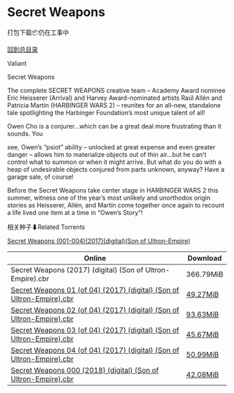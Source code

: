 # Secret Weapons

打包下载📦仍在工事中

[回到总目录](/Catalogs.md)

Valiant

Secret Weapons

The complete SECRET WEAPONS creative team – Academy Award nominee Eric Heisserer (Arrival) and Harvey Award-nominated artists Raúl Allén and Patricia Martín (HARBINGER WARS 2) – reunites for an all-new, standalone tale spotlighting the Harbinger Foundation’s most unique talent of all!

 

Owen Cho is a conjurer…which can be a great deal more frustrating than it sounds. You

see, Owen’s “psiot” ability – unlocked at great expense and even greater danger – allows him to materialize objects out of thin air…but he can’t control what to summon or when it might arrive. But what do you do with a heap of undesirable objects conjured from parts unknown, anyway? Have a garage sale, of course!

 

Before the Secret Weapons take center stage in HARBINGER WARS 2 this summer, witness one of the year’s most unlikely and unorthodox origin stories as Heisserer, Allén, and Martín come together once again to recount a life lived one item at a time in “Owen’s Story”!





相关种子⬇Related Torrents

[Secret Weapons (001-004)(2017)(digital)(Son of Ultron-Empire)](https://github.com/alicewish/markdown/blob/master/torrent/Secret-Weapons--001-004--2017--digital--Son-of-Ultron-Empire.md)

Online | Download
--- | ---
Secret Weapons (2017) (digital) (Son of Ultron-Empire).cbr | 366.79MiB
[Secret Weapons 01 (of 04) (2017) (digital) (Son of Ultron-Empire).cbr](https://github.com/alicewish/markdown/blob/master/comic/Secret-Weapons-01-of-04-2017-digital-Son-of-Ultron-Empire-cbr.md) | [49.27MiB](https://pan.baidu.com/s/1hrG8lAO#list/path=%2F0-Day%20Week%20of%202017%20Q2%2F0-Day%20Week%20of%202017.06.28%2F%E3%82%A8%E3%82%BB%E3%82%B5%E3%82%BB%E3%82%B1%E3%82%A4%E3%82%B7%E3%82%BB%E3%82%B1%E3%82%AA%E3%82%B1%E3%82%BD%E3%82%BF%E3%82%BD%E3%82%AD%E3%82%A8%E3%82%A4%E3%82%A4%E3%82%BD%E3%82%A8%E3%82%A6%E3%82%BF%E3%82%BD%E3%82%AA%E3%82%AA%E3%82%BF%E3%82%BF%E3%82%B7%E3%82%B9%E3%82%BD%E3%82%AA%E3%82%B7&parentPath=%2F0-Day%20Week%20of%202017%20Q2)
[Secret Weapons 02 (of 04) (2017) (digital) (Son of Ultron-Empire).cbr](https://github.com/alicewish/markdown/blob/master/comic/Secret-Weapons-02-of-04-2017-digital-Son-of-Ultron-Empire-cbr.md) | [93.63MiB](https://pan.baidu.com/s/1c19oTsk#list/path=%2F0-Day%20Week%20of%202017%20Q3%2F0-Day%20Week%20of%202017.07.19%2F%E3%82%A4%E3%82%A2%E3%82%A2%E3%82%A8%E3%82%AF%E3%82%A8%E3%82%A8%E3%82%A4%E3%82%A4%E3%82%AD%E3%82%B1%E3%82%B1%E3%82%BB%E3%82%A2%E3%82%A2%E3%82%BF%E3%82%AB%E3%82%BF%E3%82%A4%E3%82%AB%E3%82%B5%E3%82%AB%E3%82%A4%E3%82%B7%E3%82%AF%E3%82%B5%E3%82%B9%E3%82%BF%E3%82%BB%E3%82%AA%E3%82%B5%E3%82%B5&parentPath=%2F0-Day%20Week%20of%202017%20Q3)
[Secret Weapons 03 (of 04) (2017) (digital) (Son of Ultron-Empire).cbr](https://github.com/alicewish/markdown/blob/master/comic/Secret-Weapons-03-of-04-2017-digital-Son-of-Ultron-Empire-cbr.md) | [45.67MiB](https://pan.baidu.com/s/1mixdBhm#list/path=%2F0-Day%20Week%20of%202017%20Q3%2F0-Day%20Week%20of%202017.08.16%2F%E3%82%BF%E3%82%B7%E3%82%BD%E3%82%BB%E3%82%B1%E3%82%B1%E3%82%A6%E3%82%A4%E3%82%A8%E3%82%A4%E3%82%AF%E3%82%B7%E3%82%A8%E3%82%AF%E3%82%B1%E3%82%BB%E3%82%AB%E3%82%AF%E3%82%AF%E3%82%B5%E3%82%BD%E3%82%AF%E3%82%AF%E3%82%A8%E3%82%BF%E3%82%AB%E3%82%B5%E3%82%A4%E3%82%BF%E3%82%B5%E3%82%AB%E3%82%A6&parentPath=%2F0-Day%20Week%20of%202017%20Q3)
[Secret Weapons 04 (of 04) (2017) (digital) (Son of Ultron-Empire).cbr](https://github.com/alicewish/markdown/blob/master/comic/Secret-Weapons-04-of-04-2017-digital-Son-of-Ultron-Empire-cbr.md) | [50.99MiB](https://pan.baidu.com/s/1eSaphSI#list/path=%2F0-Day%20Week%20of%202017%20Q3%2F0-Day%20Week%20of%202017.09.20%2F%E3%82%B9%E3%82%AB%E3%82%AD%E3%82%A4%E3%82%AF%E3%82%BD%E3%82%BB%E3%82%B1%E3%82%B1%E3%82%AD%E3%82%AF%E3%82%AB%E3%82%A4%E3%82%BF%E3%82%AF%E3%82%B5%E3%82%B9%E3%82%B9%E3%82%B9%E3%82%A6%E3%82%A6%E3%82%AF%E3%82%A4%E3%82%BD%E3%82%A2%E3%82%BF%E3%82%BD%E3%82%AB%E3%82%B1%E3%82%A8%E3%82%A2%E3%82%AB&parentPath=%2F0-Day%20Week%20of%202017%20Q3)
[Secret Weapons 000 (2018) (digital) (Son of Ultron-Empire).cbr](https://github.com/alicewish/markdown/blob/master/comic/Secret-Weapons-000-2018-digital-Son-of-Ultron-Empire-cbr.md) | [42.08MiB](https://pan.baidu.com/s/1pM6QU75#list/path=%2F0-Day%20Week%20of%202018%20Q1%2F0-Day%20Week%20of%202018.01.03%2F%E3%82%AB%E3%82%BD%E3%82%A8%E3%82%B5%E3%82%B1%E3%82%BF%E3%82%A6%E3%82%A6%E3%82%BF%E3%82%A2%E3%82%B3%E3%82%AD%E3%82%A2%E3%82%AF%E3%82%AA%E3%82%AD%E3%82%BD%E3%82%A8%E3%82%B9%E3%82%AF%E3%82%B1%E3%82%A2%E3%82%AA%E3%82%AF%E3%82%AD%E3%82%B1%E3%82%A2%E3%82%AB%E3%82%B5%E3%82%A6%E3%82%BB%E3%82%B3&parentPath=%2F0-Day%20Week%20of%202018%20Q1)